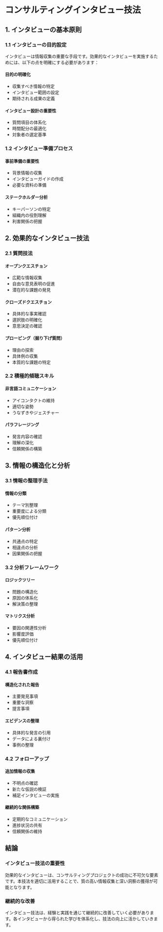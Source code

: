 # コンサルティングインタビュー技法

## 1. インタビューの基本原則

### 1.1 インタビューの目的設定
インタビューは情報収集の重要な手段です。効果的なインタビューを実施するためには、以下の点を明確にする必要があります：

#### 目的の明確化
- 収集すべき情報の特定
- インタビュー範囲の設定
- 期待される成果の定義

#### インタビュー設計の重要性
- 質問項目の体系化
- 時間配分の最適化
- 対象者の選定基準

### 1.2 インタビュー準備プロセス

#### 事前準備の重要性
- 背景情報の収集
- インタビューガイドの作成
- 必要な資料の準備

#### ステークホルダー分析
- キーパーソンの特定
- 組織内の役割理解
- 利害関係の把握

## 2. 効果的なインタビュー技法

### 2.1 質問技法

#### オープンクエスチョン
- 広範な情報収集
- 自由な意見表明の促進
- 潜在的な課題の発見

#### クローズドクエスチョン
- 具体的な事実確認
- 選択肢の明確化
- 意思決定の確認

#### プロービング（掘り下げ質問）
- 理由の探索
- 具体例の収集
- 本質的な課題の特定

### 2.2 積極的傾聴スキル

#### 非言語コミュニケーション
- アイコンタクトの維持
- 適切な姿勢
- うなずきやジェスチャー

#### パラフレージング
- 発言内容の確認
- 理解の深化
- 信頼関係の構築

## 3. 情報の構造化と分析

### 3.1 情報の整理手法

#### 情報の分類
- テーマ別整理
- 重要度による分類
- 優先順位付け

#### パターン分析
- 共通点の特定
- 相違点の分析
- 因果関係の把握

### 3.2 分析フレームワーク

#### ロジックツリー
- 問題の構造化
- 原因の体系化
- 解決策の整理

#### マトリクス分析
- 要因の関連性分析
- 影響度評価
- 優先順位付け

## 4. インタビュー結果の活用

### 4.1 報告書作成

#### 構造化された報告
- 主要発見事項
- 重要な洞察
- 提言事項

#### エビデンスの整理
- 具体的な発言の引用
- データによる裏付け
- 事例の整理

### 4.2 フォローアップ

#### 追加情報の収集
- 不明点の確認
- 新たな仮説の検証
- 補足インタビューの実施

#### 継続的な関係構築
- 定期的なコミュニケーション
- 進捗状況の共有
- 信頼関係の維持

## 結論

### インタビュー技法の重要性
効果的なインタビューは、コンサルティングプロジェクトの成功に不可欠な要素です。本技法を適切に活用することで、質の高い情報収集と深い洞察の獲得が可能となります。

### 継続的な改善
インタビュー技法は、経験と実践を通じて継続的に改善していく必要があります。各インタビューから得られた学びを体系化し、技法の向上に活かしていきます。